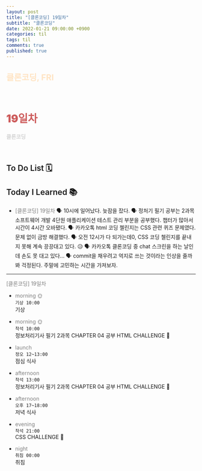 ```yaml
---
layout: post
title: "[클론코딩] 19일차"
subtitle: "클론코딩"
date: 2022-01-21 09:00:00 +0900
categories: til
tags: til
comments: true
published: true
---
```


## <span style="color:Bisque;font-size: 22px">클론코딩, FRI</span>

<br />

# **<span style="font-weight:900;color:indianred">19일차</span>**

**<span style="color:lightgray">클론코딩</span>**

<br />

## <span style="font-weight:600">To Do List</span> 🗓

## <span style="font-weight:600">Today I Learned</span> 📚

- <span style="color:gray">[클론코딩] 19일차</span>
  🗣 10시에 일어났다. 늦잠을 잤다. 
  🗣 정처기 필기 공부는 2과목 소프트웨어 개발 4단원 애플리케이션 테스트 관리 부분을 공부했다. 챕터가 많아서 시간이 4시간 오바됐다.
  🗣 카카오톡 html 코딩 첼린지는 CSS 관련 퀴즈 문제였다. 문제 없이 금방 해결했다.
  🗣 오전 12시가 다 되가는데0, CSS 코딩 첼린지를 끝내지 못해 계속 끙끙대고 있다. 😥 
  🗣 카카오톡 클론코딩 중 chat 스크린을 하는 날인데 손도 못 대고 있다...
  🗣 commit을 채우려고 억지로 쓰는 것이라는 인상을 줄까봐 걱정된다. 주말에 고민하는 시간을 가져보자.

---

<span style="color:gray">[클론코딩] 19일차</span>

- <span style="color:gray">morning 🌞</span> <br>
  `기상 10:00` <br>
  기상
- <span style="color:gray">morning 🌞</span> <br>
  `착석 10:00` <br>
  정보처리기사 필기 2과목 CHAPTER 04 공부
  HTML CHALLENGE 👑
  
- <span style="color:gray">launch</span> <br>
  `정오 12~13:00`<br>
  점심 식사
- <span style="color:gray">afternoon</span> <br>
  `착석 13:00`<br>
  정보처리기사 필기 2과목 CHAPTER 04 공부
  HTML CHALLENGE 👑
- <span style="color:gray">afternoon</span> <br>
  `오후 17~18:00`<br>
  저녁 식사
- <span style="color:gray">evening</span> <br>
  `착석 21:00`<br>
  CSS CHALLENGE 👑
- <span style="color:gray">night</span> <br>
  `취침 00:00`<br>
  취침
